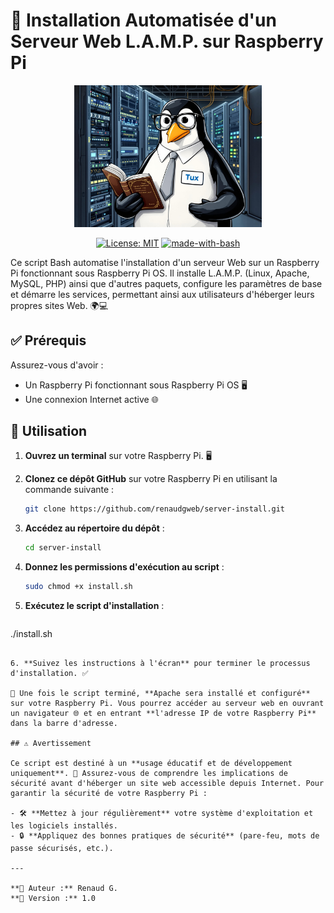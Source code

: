 # 🚀 Installation Automatisée d'un Serveur Web L.A.M.P. sur Raspberry Pi

<p align="center">
  <img src="tux-server.jpg" alt="Admin Tux logo" width="300"/>
</p>

<p align="center">
  <a href="https://github.com/renaudgweb/server-install/blob/main/LICENSE"><img src="https://img.shields.io/badge/License-MIT-blue.svg" alt="License: MIT"></a>
  <a href="https://www.gnu.org/software/bash/"><img src="https://img.shields.io/badge/Made%20with-Bash-1f425f.svg" alt="made-with-bash"></a>
</p>

Ce script Bash automatise l'installation d'un serveur Web sur un Raspberry Pi fonctionnant sous Raspberry Pi OS. Il installe L.A.M.P. (Linux, Apache, MySQL, PHP) ainsi que d'autres paquets, configure les paramètres de base et démarre les services, permettant ainsi aux utilisateurs d'héberger leurs propres sites Web. 🌍💻

## ✅ Prérequis

Assurez-vous d'avoir :
- Un Raspberry Pi fonctionnant sous Raspberry Pi OS 🖥️
- Une connexion Internet active 🌐

## 📌 Utilisation

1. **Ouvrez un terminal** sur votre Raspberry Pi. 🖥️
2. **Clonez ce dépôt GitHub** sur votre Raspberry Pi en utilisant la commande suivante :

   ```bash
   git clone https://github.com/renaudgweb/server-install.git
   ```

3. **Accédez au répertoire du dépôt** :

   ```bash
   cd server-install
   ```

4. **Donnez les permissions d'exécution au script** :

   ```bash
   sudo chmod +x install.sh
   ```

5. **Exécutez le script d'installation** :

   ```bash
./install.sh
   ```

6. **Suivez les instructions à l'écran** pour terminer le processus d'installation. ✅

📢 Une fois le script terminé, **Apache sera installé et configuré** sur votre Raspberry Pi. Vous pourrez accéder au serveur web en ouvrant un navigateur 🌐 et en entrant **l'adresse IP de votre Raspberry Pi** dans la barre d'adresse.

## ⚠️ Avertissement

Ce script est destiné à un **usage éducatif et de développement uniquement**. 🚧 Assurez-vous de comprendre les implications de sécurité avant d'héberger un site web accessible depuis Internet. Pour garantir la sécurité de votre Raspberry Pi :

- 🛠️ **Mettez à jour régulièrement** votre système d'exploitation et les logiciels installés.
- 🔒 **Appliquez des bonnes pratiques de sécurité** (pare-feu, mots de passe sécurisés, etc.).

---

**👤 Auteur :** Renaud G.  
**📌 Version :** 1.0
